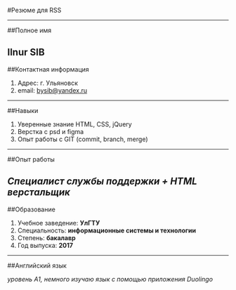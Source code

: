 #Резюме для RSS

---

##Полное имя

Ilnur SIB
---

##Контактная информация

1. Адрес: г. Ульяновск
2. email: bysib@yandex.ru
---

##Навыки

1. Уверенные знание HTML, CSS, jQuery
2. Верстка с psd и figma
3. Опыт работы с GIT (commit, branch, merge)
---

##Опыт работы

*Специалист службы поддержки + HTML верстальщик*
---

##Образование

1. Учебное заведение: **УлГТУ**
2. Специальность: **информационные системы и технологии**
3. Степень: **бакалавр**
4. Год выпуска: **2017**
---

##Английский язык

*уровень А1, немного изучаю язык с помощью приложения Duolingo*
